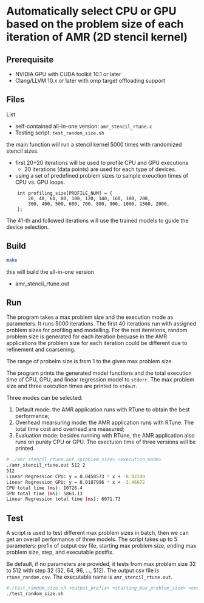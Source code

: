 
# Automatically select CPU or GPU based on the problem size of each iteration of AMR (2D stencil kernel)

## Prerequisite

- NVIDIA GPU with CUDA toolkit 10.1 or later
- Clang/LLVM 10.x or later with omp target offloading support

## Files

List
* self-contained all-in-one version:  `amr_stencil_rtune.c`
* Testing script: `test_random_size.sh`

the main function will run a stencil kernel 5000 times with randomized stencil sizes. 
* first 20+20 iterations will be used to profile CPU and GPU executions
  * 20 iterations (data points) are used for each type of devices. 
* using a set of predefined problem sizes to sample exeuction times of CPU vs. GPU loops. 
```
    int profiling_size[PROFILE_NUM] = {
        20, 40, 60, 80, 100, 120, 140, 160, 180, 200,
        300, 400, 500, 600, 700, 800, 900, 1000, 1500, 2000,
    };
```    

The 41-th and followed iterations will use the trained models to guide the device selection. 
 

## Build

```bash
make
```
this will build the all-in-one version
* amr_stencil_rtune.out

## Run

The program takes a max problem size and the execution mode as parameters. It runs 5000 iterations. The first 40 iterations run with assigned problem sizes for profiling and modelling.
For the rest iterations, random problem size is generated for each iteration becuase in the AMR applications the problem size for each iteration could be different due to refinement and coarsening.

The range of probelm size is from 1 to the given max problem size.

The program prints the generated model functions and the total execution time of CPU, GPU, and linear regression model to `stderr`.
The max problem size and three execution times are printed to `stdout`.

Three modes can be selected:
1. Default mode: the AMR application runs with RTune to obtain the best performance;
2. Overhead mearsuring mode: the AMR application runs with RTune. The total time cost and overhead are measured;
3. Evaluation mode: besides running with RTune, the AMR application also runs on purely CPU or GPU. The exectuion time of three versions will be printed.

```bash
# ./amr_stencil_rtune.out <problem_size> <execution_mode>
./amr_stencil_rtune.out 512 2
512
Linear Regression CPU: y = 0.0450573 * x + -8.92249
Linear Regression GPU: y = 0.0187996 * x + -3.46672
CPU total time (ms): 10726.4
GPU total time (ms): 5863.13
Linear Regression total time (ms): 6071.73
```


## Test

A script is used to test different max problem sizes in batch, then we can get an overall performance of three models.
The script takes up to 5 parameters: prefix of output csv file, starting max problem size, ending max problem size, step, and executable postfix.

Be default, if no parameters are provided, it tests from max problem size 32 to 512 with step 32 (32, 64, 96, ..., 512). The output csv file is `rtune_random.csv`. The executable name is `amr_stencil_rtune.out`.

```bash
#./test_random_size.sh <output_prefix> <starting_max_problem_size> <ending_max_problem_size> <step> <executable_postfix>
./test_random_size.sh
```
